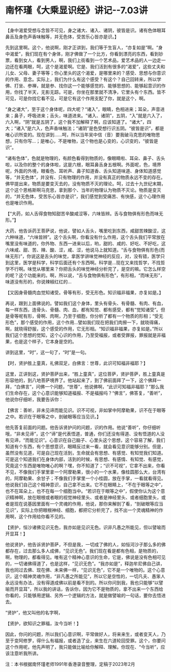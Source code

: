 # 南怀瑾《大乘显识经》讲记--7.03讲

------

【身中渴爱受想与念皆不可见，身之诸大、诸入、诸阴，彼皆是识。诸有色体眼耳鼻舌及身色声香味触等，并无色体，受苦乐心皆亦是识。】

先到这里啊。这个，他说啊，刚才正讲到，我们等于生盲人，“亦复如是”啊。“身中渴爱”，我们现在有个身体，刚才佛做了一个比方，你看到漂亮的东西，看到钞票，看到女人，看到男人，啊，我们上街看到一个艺术品，爱艺术品的人一边走一边还在看两眼，呵，这个是渴爱啊。它是、我们活到有很多的“渴爱”，这些丈夫和儿女、父母、妻子等等；你心里头的这个渴爱，是哪里来的？感受、思想与你意识的作用、意念。实际上，我们为什么有这个感受？有这个？自己回转来，所以学佛、打坐、参禅，就是参、找你这一个能够感觉的、能够思想的、能够起意识的作用，你找了半天，无影无踪。可是，你坐在那里就不清净，它里头有个东西。皆不可见，可是你找它看不见，可是它有这个作用支配了你，就是这个，啊。

“身之诸大”，至于这个身体呢，四大呢？“诸入”，眼睛，色相进来；耳朵，声音进来；鼻子，呼吸进来；舌头，味道进来。“诸入、诸阴”，五阴，“入”就是六入了，六入啊，“阴”就是五阴了，这个我不加解释了啊，应该知道了。“诸大”，四大；“诸入”是六入，色声香味触法；“诸阴”是色受想行识五阴。“彼皆是识”，都是唯心识所变的。现在讲到……呵，所以当年吴中信（音）要我破马克思的唯物思想，只有你写…；是唯心，不是唯物，这个物也是心变的，心识变的，“彼皆是识”。

“诸有色体”，色就是物理的，有颜色看得到物质的，像眼睛啦、耳朵、鼻子、舌头啦，以及你的整个的身体啦，这是六根，眼耳鼻舌身五根啊。外面呢，色，境界呢，外面的外境，眼看色、耳听声、鼻子知道香、舌头知道味道、身体知道感觉等，“并无色体”，并没有、只有物理的作用，并没有真正的物质永远不变的存在。佛早提出来，物质是要变灭去的，没有物质不灭的理论。呵，过去十九世纪末期，这个这个恩格斯啊马克思，拿到那个、当年的物理认为物质不灭论。物质是变灭的，“并无色体，受苦乐心皆亦是识”，我们感觉到受痛苦、有快感，这个心理作用也是唯识作用。

【“大药，如人舌得食物知甜苦辛酸咸涩等，六味皆辨。舌与食物俱有形色而味无形。”】

大药，他告诉药王菩萨说，他说，譬如人舌头，嘴里吃到东西，咸甜苦辣酸涩，这六种味道，“六味皆辨”。这个舌头啊，你看没有什么作用，这个舌头我们平常放在嘴里没有味道的，你外物、东西一进来以后，哟，甜的、咸的、好吃、不好吃，这六味咸、甜、苦、辣、酸、涩，咸、涩，他说马上就知道。“舌与食物俱有形色(而味无形)”，你说这是舌头的味觉，拿医学讲味觉神经的反应，对，没有错，医学只到这里，医学是科学，科学后面还有个东西啊。科学是…现在又来找哲学，不找哲学不行啊。味觉从哪里来？你把舌头的味觉神经分析完了，是空的嘛。它怎么样空的呢？这个功能来的。啊，所以说，“舌与食物俱有形色”，有形相，“而味无形”，味道没有形的，你说辣椒红红的…

【又因身骨髓肉血觉知诸受。骨等有形，受无形色。知识福非福果，亦复如是。】

再说，跟到上面佛说的。譬如我们这个身体，里头有骨头、有骨髓、有肉、有血，每一样东西，连骨头、骨髓、肉、血，都有知觉、都有感受，都有“觉知诸受”。但是骨等呢有形，骨啊、肉啊，乃至于细胞，你分析了都有一个物质的形相；“受无形色”，那个感受的作用，这个作用…譬如我们现在把我们肉擦一下，就晓得痛，啊，就晓得舒服，这个感受的作用，它无形相。“知识福非福果，亦复如是。”所以我们这个思想的觉知，这个心识的作用，乃至受福报，或者受罪报，罪报就是非福果，也是这个样子，它本身是空的。

讲到这里，“时”，这一句了，“时”是一句。

【时，贤护胜上童真，礼佛双足，白佛言：世尊，此识可知福非福耶？】

这里，正讲到这，贤护菩萨出来，“胜上童真”，这位菩萨，贤护菩萨，胜上童真是形容他的，到八地菩萨境界了。他站起来了，到了佛前面拜了一下，这个佛拜一拜，“白佛言”，问佛一个问题，“世尊”，他说佛啊，“此识可知福非福耶？”那么我们生命存在，这个心意识能够知道福报、不是福报吗？“佛言”，佛答复，“善听”，他说你仔细听，我要告诉你：

【佛言：善听，非未见谛而能见识。识不可视，非如掌中阿摩勒果，识不在于眼等之中。若识在于眼等之中，剖破眼等应当见识。】

他先答复前面的问题。他告诉贤护问的问题，识的作用。他说“善听”，你仔细听哦，“非未见谛”，这个“谛”是代表悟道，普通，你们还没有得道、没有悟道的人没有见谛，“而能见识”。心意识在自己脑子、心里头这个思想，这个容易了解，我们知道有个东西，有个思想意识，眼睛反过来一看，就会看见意识能够分别。但是，虽然没有见道，可是自己现在活到，生命就会有思想、有感觉、有知觉我们知道。可是这个知道我们在身体内部，活到的时候，有思想、有感情、有知觉、有感觉，究竟这个东西是唯物唯心的啊？嘿，你不知道了；“识不可视”，它拿不出来，你看不见，不像我们手掌里拿一个阿摩勒果，很小的一个水果，像桂圆那么大，台湾有的，阿摩勒果、余甘子；不像我们手掌里一个小桂圆，放在手掌，一看就看得见。他说我们自己这个精神意识，自己拿不出来。它不在眼睛上，“不在于眼等之中”，也不在耳朵上，也不在每一个细胞当中。“若识在于眼等之中”，假使你认为这个意识精神啊，放在眼根或者眼的视觉神经里头、或者是神经里头、或者细胞里头，或者是现在说基因里面有一个灵魂的作用，他说，那你来解剖了看，“剖破眼等应当见识”，实际上你把眼根神经、细胞，都把它分析完了，找不出一个灵魂精神的作用啊，这个作用给你看不见的。

【贤护，恒沙诸佛见识无色，我亦如是见识无色。识非凡愚之所能见，但以譬喻而开显耳！】

他说贤护，他告诉贤护菩萨，不但是我，一切成了佛的人，如恒河沙子那么多的佛都存在，过去那么多人成佛，“见识无色”。我们现在看是都有色相，是物质的，啊，物理的，都看得见。唯有这个精神心意识的生命，它是，佛说是没有色相可见的，一切诸佛得道了，也是这样，“见识无色”。“我亦如是”，释迦牟尼佛自己讲，我也同过去佛、现在佛、未来佛一样，“见识无色”，它不是一个唯物的。这个心意识，这个精神灵魂作用，“非凡愚之所能见”，所以它是空性的，一切凡夫、愚笨人永远没有办法，没有得道成佛以前是看不到的。所以你问到我，我也只能够“以譬喻而开显耳”，所以我的讲话，告诉你，因为它不是物质的，拿不出来一个东西给你看的，只能够用逻辑、另外一个逻辑的方法，就是做譬喻的一句话，要你去悟进去。

“贤护”，他又叫他的名字啊，

【贤护，欲知识之罪福，汝今当听！】

因此，你问的问题，所以我们心意识啊，平常做好人，将来来生，或者变天人，乃至于变阿修罗，得什么有福报，或者造了业，来生在六道轮回受罪。这个，你要问这个作用呢，他先声明了，我只能做比喻给你解释、理解。你现在、“今当听”，应该注意听我所讲。

注：本书根据南怀瑾老师1991年香港录音整理，定稿于2023年2月

